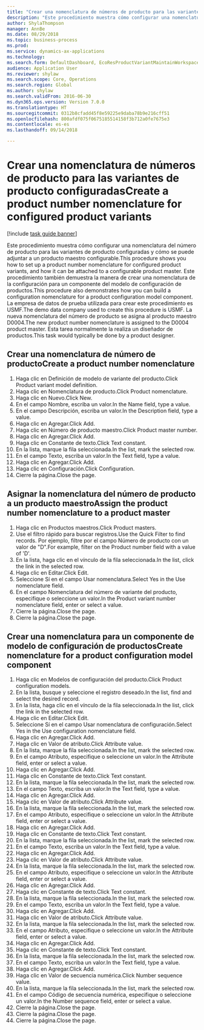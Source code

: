 ```yaml
--- 
title: "Crear una nomenclatura de números de producto para las variantes de producto configuradas"
description: "Este procedimiento muestra cómo configurar una nomenclatura del número de producto para las variantes de producto configuradas y cómo se puede adjuntar a un producto maestro configurable."
author: ShylaThompson
manager: AnnBe
ms.date: 08/29/2018
ms.topic: business-process
ms.prod: 
ms.service: dynamics-ax-applications
ms.technology: 
ms.search.form: DefaultDashboard, EcoResProductVariantMaintainWorkspace, EcoResNomenclature, EcoResProductListPage, EcoResProductDetails, PCProductConfigurationModelListPage, PCProductConfigurationModelDetails
audience: Application User
ms.reviewer: shylaw
ms.search.scope: Core, Operations
ms.search.region: Global
ms.author: shylaw
ms.search.validFrom: 2016-06-30
ms.dyn365.ops.version: Version 7.0.0
ms.translationtype: HT
ms.sourcegitcommit: 0312b8cfadd45f8e59225e9daba78b9e216cff51
ms.openlocfilehash: 800afdf075f0675185514158f3b712a0fe7675e3
ms.contentlocale: es-es
ms.lasthandoff: 09/14/2018

---
```

# <a name="create-a-product-number-nomenclature-for-configured-product-variants"></a><span data-ttu-id="a10f1-103">Crear una nomenclatura de números de producto para las variantes de producto configuradas</span><span class="sxs-lookup"><span data-stu-id="a10f1-103">Create a product number nomenclature for configured product variants</span></span>

[!include [task guide banner](../../includes/task-guide-banner.md)]

<span data-ttu-id="a10f1-104">Este procedimiento muestra cómo configurar una nomenclatura del número de producto para las variantes de producto configuradas y cómo se puede adjuntar a un producto maestro configurable.</span><span class="sxs-lookup"><span data-stu-id="a10f1-104">This procedure shows you how to set up a product number nomenclature for configured product variants, and how it can be attached to a configurable product master.</span></span> <span data-ttu-id="a10f1-105">Este procedimiento también demuestra la manera de crear una nomenclatura de la configuración para un componente del modelo de configuración de productos.</span><span class="sxs-lookup"><span data-stu-id="a10f1-105">This procedure also demonstrates how you can build a configuration nomenclature for a product configuration model component.</span></span> <span data-ttu-id="a10f1-106">La empresa de datos de prueba utilizada para crear este procedimiento es USMF.</span><span class="sxs-lookup"><span data-stu-id="a10f1-106">The demo data company used to create this procedure is USMF.</span></span> <span data-ttu-id="a10f1-107">La nueva nomenclatura del número de producto se asigna al producto maestro D0004.</span><span class="sxs-lookup"><span data-stu-id="a10f1-107">The new product number nomenclature is assigned to the D0004 product master.</span></span> <span data-ttu-id="a10f1-108">Esta tarea normalmente la realiza un diseñador de productos.</span><span class="sxs-lookup"><span data-stu-id="a10f1-108">This task would typically be done by a product designer.</span></span>


## <a name="create-a-product-number-nomenclature"></a><span data-ttu-id="a10f1-109">Crear una nomenclatura de número de producto</span><span class="sxs-lookup"><span data-stu-id="a10f1-109">Create a product number nomenclature</span></span>
1. <span data-ttu-id="a10f1-110">Haga clic en Definición de modelo de variante del producto.</span><span class="sxs-lookup"><span data-stu-id="a10f1-110">Click Product variant model definition.</span></span>
2. <span data-ttu-id="a10f1-111">Haga clic en Nomenclatura de producto.</span><span class="sxs-lookup"><span data-stu-id="a10f1-111">Click Product nomenclature.</span></span>
3. <span data-ttu-id="a10f1-112">Haga clic en Nuevo.</span><span class="sxs-lookup"><span data-stu-id="a10f1-112">Click New.</span></span>
4. <span data-ttu-id="a10f1-113">En el campo Nombre, escriba un valor.</span><span class="sxs-lookup"><span data-stu-id="a10f1-113">In the Name field, type a value.</span></span>
5. <span data-ttu-id="a10f1-114">En el campo Descripción, escriba un valor.</span><span class="sxs-lookup"><span data-stu-id="a10f1-114">In the Description field, type a value.</span></span>
6. <span data-ttu-id="a10f1-115">Haga clic en Agregar.</span><span class="sxs-lookup"><span data-stu-id="a10f1-115">Click Add.</span></span>
7. <span data-ttu-id="a10f1-116">Haga clic en Número de producto maestro.</span><span class="sxs-lookup"><span data-stu-id="a10f1-116">Click Product master number.</span></span>
8. <span data-ttu-id="a10f1-117">Haga clic en Agregar.</span><span class="sxs-lookup"><span data-stu-id="a10f1-117">Click Add.</span></span>
9. <span data-ttu-id="a10f1-118">Haga clic en Constante de texto.</span><span class="sxs-lookup"><span data-stu-id="a10f1-118">Click Text constant.</span></span>
10. <span data-ttu-id="a10f1-119">En la lista, marque la fila seleccionada.</span><span class="sxs-lookup"><span data-stu-id="a10f1-119">In the list, mark the selected row.</span></span>
11. <span data-ttu-id="a10f1-120">En el campo Texto, escriba un valor.</span><span class="sxs-lookup"><span data-stu-id="a10f1-120">In the Text field, type a value.</span></span>
12. <span data-ttu-id="a10f1-121">Haga clic en Agregar.</span><span class="sxs-lookup"><span data-stu-id="a10f1-121">Click Add.</span></span>
13. <span data-ttu-id="a10f1-122">Haga clic en Configuración.</span><span class="sxs-lookup"><span data-stu-id="a10f1-122">Click Configuration.</span></span>
14. <span data-ttu-id="a10f1-123">Cierre la página.</span><span class="sxs-lookup"><span data-stu-id="a10f1-123">Close the page.</span></span>

## <a name="assign-the-product-number-nomenclature-to-a-product-master"></a><span data-ttu-id="a10f1-124">Asignar la nomenclatura del número de producto a un producto maestro</span><span class="sxs-lookup"><span data-stu-id="a10f1-124">Assign the product number nomenclature to a product master</span></span>
1. <span data-ttu-id="a10f1-125">Haga clic en Productos maestros.</span><span class="sxs-lookup"><span data-stu-id="a10f1-125">Click Product masters.</span></span>
2. <span data-ttu-id="a10f1-126">Use el filtro rápido para buscar registros.</span><span class="sxs-lookup"><span data-stu-id="a10f1-126">Use the Quick Filter to find records.</span></span> <span data-ttu-id="a10f1-127">Por ejemplo, filtre por el campo Número de producto con un valor de "D".</span><span class="sxs-lookup"><span data-stu-id="a10f1-127">For example, filter on the Product number field with a value of 'D'.</span></span>
3. <span data-ttu-id="a10f1-128">En la lista, haga clic en el vínculo de la fila seleccionada.</span><span class="sxs-lookup"><span data-stu-id="a10f1-128">In the list, click the link in the selected row.</span></span>
4. <span data-ttu-id="a10f1-129">Haga clic en Editar.</span><span class="sxs-lookup"><span data-stu-id="a10f1-129">Click Edit.</span></span>
5. <span data-ttu-id="a10f1-130">Seleccione Sí en el campo Usar nomenclatura.</span><span class="sxs-lookup"><span data-stu-id="a10f1-130">Select Yes in the Use nomenclature field.</span></span>
6. <span data-ttu-id="a10f1-131">En el campo Nomenclatura del número de variante del producto, especifique o seleccione un valor.</span><span class="sxs-lookup"><span data-stu-id="a10f1-131">In the Product variant number nomenclature field, enter or select a value.</span></span>
7. <span data-ttu-id="a10f1-132">Cierre la página.</span><span class="sxs-lookup"><span data-stu-id="a10f1-132">Close the page.</span></span>
8. <span data-ttu-id="a10f1-133">Cierre la página.</span><span class="sxs-lookup"><span data-stu-id="a10f1-133">Close the page.</span></span>

## <a name="create-nomenclature-for-a-product-configuration-model-component"></a><span data-ttu-id="a10f1-134">Crear una nomenclatura para un componente de modelo de configuración de productos</span><span class="sxs-lookup"><span data-stu-id="a10f1-134">Create nomenclature for a product configuration model component</span></span>
1. <span data-ttu-id="a10f1-135">Haga clic en Modelos de configuración del producto.</span><span class="sxs-lookup"><span data-stu-id="a10f1-135">Click Product configuration models.</span></span>
2. <span data-ttu-id="a10f1-136">En la lista, busque y seleccione el registro deseado.</span><span class="sxs-lookup"><span data-stu-id="a10f1-136">In the list, find and select the desired record.</span></span>
3. <span data-ttu-id="a10f1-137">En la lista, haga clic en el vínculo de la fila seleccionada.</span><span class="sxs-lookup"><span data-stu-id="a10f1-137">In the list, click the link in the selected row.</span></span>
4. <span data-ttu-id="a10f1-138">Haga clic en Editar.</span><span class="sxs-lookup"><span data-stu-id="a10f1-138">Click Edit.</span></span>
5. <span data-ttu-id="a10f1-139">Seleccione Sí en el campo Usar nomenclatura de configuración.</span><span class="sxs-lookup"><span data-stu-id="a10f1-139">Select Yes in the Use configuration nomenclature field.</span></span>
6. <span data-ttu-id="a10f1-140">Haga clic en Agregar.</span><span class="sxs-lookup"><span data-stu-id="a10f1-140">Click Add.</span></span>
7. <span data-ttu-id="a10f1-141">Haga clic en Valor de atributo.</span><span class="sxs-lookup"><span data-stu-id="a10f1-141">Click Attribute value.</span></span>
8. <span data-ttu-id="a10f1-142">En la lista, marque la fila seleccionada.</span><span class="sxs-lookup"><span data-stu-id="a10f1-142">In the list, mark the selected row.</span></span>
9. <span data-ttu-id="a10f1-143">En el campo Atributo, especifique o seleccione un valor.</span><span class="sxs-lookup"><span data-stu-id="a10f1-143">In the Attribute field, enter or select a value.</span></span>
10. <span data-ttu-id="a10f1-144">Haga clic en Agregar.</span><span class="sxs-lookup"><span data-stu-id="a10f1-144">Click Add.</span></span>
11. <span data-ttu-id="a10f1-145">Haga clic en Constante de texto.</span><span class="sxs-lookup"><span data-stu-id="a10f1-145">Click Text constant.</span></span>
12. <span data-ttu-id="a10f1-146">En la lista, marque la fila seleccionada.</span><span class="sxs-lookup"><span data-stu-id="a10f1-146">In the list, mark the selected row.</span></span>
13. <span data-ttu-id="a10f1-147">En el campo Texto, escriba un valor.</span><span class="sxs-lookup"><span data-stu-id="a10f1-147">In the Text field, type a value.</span></span>
14. <span data-ttu-id="a10f1-148">Haga clic en Agregar.</span><span class="sxs-lookup"><span data-stu-id="a10f1-148">Click Add.</span></span>
15. <span data-ttu-id="a10f1-149">Haga clic en Valor de atributo.</span><span class="sxs-lookup"><span data-stu-id="a10f1-149">Click Attribute value.</span></span>
16. <span data-ttu-id="a10f1-150">En la lista, marque la fila seleccionada.</span><span class="sxs-lookup"><span data-stu-id="a10f1-150">In the list, mark the selected row.</span></span>
17. <span data-ttu-id="a10f1-151">En el campo Atributo, especifique o seleccione un valor.</span><span class="sxs-lookup"><span data-stu-id="a10f1-151">In the Attribute field, enter or select a value.</span></span>
18. <span data-ttu-id="a10f1-152">Haga clic en Agregar.</span><span class="sxs-lookup"><span data-stu-id="a10f1-152">Click Add.</span></span>
19. <span data-ttu-id="a10f1-153">Haga clic en Constante de texto.</span><span class="sxs-lookup"><span data-stu-id="a10f1-153">Click Text constant.</span></span>
20. <span data-ttu-id="a10f1-154">En la lista, marque la fila seleccionada.</span><span class="sxs-lookup"><span data-stu-id="a10f1-154">In the list, mark the selected row.</span></span>
21. <span data-ttu-id="a10f1-155">En el campo Texto, escriba un valor.</span><span class="sxs-lookup"><span data-stu-id="a10f1-155">In the Text field, type a value.</span></span>
22. <span data-ttu-id="a10f1-156">Haga clic en Agregar.</span><span class="sxs-lookup"><span data-stu-id="a10f1-156">Click Add.</span></span>
23. <span data-ttu-id="a10f1-157">Haga clic en Valor de atributo.</span><span class="sxs-lookup"><span data-stu-id="a10f1-157">Click Attribute value.</span></span>
24. <span data-ttu-id="a10f1-158">En la lista, marque la fila seleccionada.</span><span class="sxs-lookup"><span data-stu-id="a10f1-158">In the list, mark the selected row.</span></span>
25. <span data-ttu-id="a10f1-159">En el campo Atributo, especifique o seleccione un valor.</span><span class="sxs-lookup"><span data-stu-id="a10f1-159">In the Attribute field, enter or select a value.</span></span>
26. <span data-ttu-id="a10f1-160">Haga clic en Agregar.</span><span class="sxs-lookup"><span data-stu-id="a10f1-160">Click Add.</span></span>
27. <span data-ttu-id="a10f1-161">Haga clic en Constante de texto.</span><span class="sxs-lookup"><span data-stu-id="a10f1-161">Click Text constant.</span></span>
28. <span data-ttu-id="a10f1-162">En la lista, marque la fila seleccionada.</span><span class="sxs-lookup"><span data-stu-id="a10f1-162">In the list, mark the selected row.</span></span>
29. <span data-ttu-id="a10f1-163">En el campo Texto, escriba un valor.</span><span class="sxs-lookup"><span data-stu-id="a10f1-163">In the Text field, type a value.</span></span>
30. <span data-ttu-id="a10f1-164">Haga clic en Agregar.</span><span class="sxs-lookup"><span data-stu-id="a10f1-164">Click Add.</span></span>
31. <span data-ttu-id="a10f1-165">Haga clic en Valor de atributo.</span><span class="sxs-lookup"><span data-stu-id="a10f1-165">Click Attribute value.</span></span>
32. <span data-ttu-id="a10f1-166">En la lista, marque la fila seleccionada.</span><span class="sxs-lookup"><span data-stu-id="a10f1-166">In the list, mark the selected row.</span></span>
33. <span data-ttu-id="a10f1-167">En el campo Atributo, especifique o seleccione un valor.</span><span class="sxs-lookup"><span data-stu-id="a10f1-167">In the Attribute field, enter or select a value.</span></span>
34. <span data-ttu-id="a10f1-168">Haga clic en Agregar.</span><span class="sxs-lookup"><span data-stu-id="a10f1-168">Click Add.</span></span>
35. <span data-ttu-id="a10f1-169">Haga clic en Constante de texto.</span><span class="sxs-lookup"><span data-stu-id="a10f1-169">Click Text constant.</span></span>
36. <span data-ttu-id="a10f1-170">En la lista, marque la fila seleccionada.</span><span class="sxs-lookup"><span data-stu-id="a10f1-170">In the list, mark the selected row.</span></span>
37. <span data-ttu-id="a10f1-171">En el campo Texto, escriba un valor.</span><span class="sxs-lookup"><span data-stu-id="a10f1-171">In the Text field, type a value.</span></span>
38. <span data-ttu-id="a10f1-172">Haga clic en Agregar.</span><span class="sxs-lookup"><span data-stu-id="a10f1-172">Click Add.</span></span>
39. <span data-ttu-id="a10f1-173">Haga clic en Valor de secuencia numérica.</span><span class="sxs-lookup"><span data-stu-id="a10f1-173">Click Number sequence value.</span></span>
40. <span data-ttu-id="a10f1-174">En la lista, marque la fila seleccionada.</span><span class="sxs-lookup"><span data-stu-id="a10f1-174">In the list, mark the selected row.</span></span>
41. <span data-ttu-id="a10f1-175">En el campo Código de secuencia numérica, especifique o seleccione un valor.</span><span class="sxs-lookup"><span data-stu-id="a10f1-175">In the Number sequence field, enter or select a value.</span></span>
42. <span data-ttu-id="a10f1-176">Cierre la página.</span><span class="sxs-lookup"><span data-stu-id="a10f1-176">Close the page.</span></span>
43. <span data-ttu-id="a10f1-177">Cierre la página.</span><span class="sxs-lookup"><span data-stu-id="a10f1-177">Close the page.</span></span>
44. <span data-ttu-id="a10f1-178">Cierre la página.</span><span class="sxs-lookup"><span data-stu-id="a10f1-178">Close the page.</span></span>


